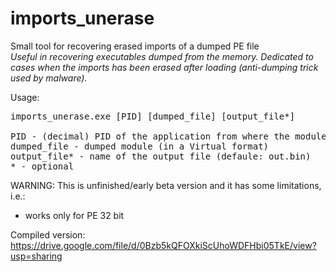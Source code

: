 # imports_unerase
Small tool for recovering erased imports of a dumped PE file<br/>
<i>Useful in recovering executables dumped from the memory. Dedicated to cases when the imports has been erased after loading (anti-dumping trick used by malware).</i><br/>

Usage:<br>
<pre>
imports_unerase.exe [PID] [dumped_file] [output_file*]<br/>
PID - (decimal) PID of the application from where the module was dumped
dumped_file - dumped module (in a Virtual format)
output_file* - name of the output file (defaule: out.bin)
* - optional
</pre>
WARNING:
This is unfinished/early beta version and it has some limitations, i.e.:<br/>
- works only for PE 32 bit

Compiled version: https://drive.google.com/file/d/0Bzb5kQFOXkiScUhoWDFHbi05TkE/view?usp=sharing

